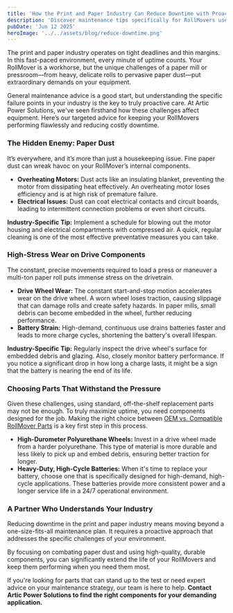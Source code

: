 ```yaml
---
title: 'How the Print and Paper Industry Can Reduce Downtime with Proactive RollMover Maintenance'
description: 'Discover maintenance tips specifically for RollMovers used in the demanding print and paper industry. Learn how to combat paper dust and high-stress wear to maximize uptime and efficiency.'
pubDate: 'Jun 12 2025'
heroImage: '../../assets/blog/reduce-downtime.png'
---
```


The print and paper industry operates on tight deadlines and thin margins. In this fast-paced environment, every minute of uptime counts. Your RollMover is a workhorse, but the unique challenges of a paper mill or pressroom—from heavy, delicate rolls to pervasive paper dust—put extraordinary demands on your equipment.

General maintenance advice is a good start, but understanding the specific failure points in your industry is the key to truly proactive care. At Artic Power Solutions, we've seen firsthand how these challenges affect equipment. Here’s our targeted advice for keeping your RollMovers performing flawlessly and reducing costly downtime.

### The Hidden Enemy: Paper Dust

It’s everywhere, and it’s more than just a housekeeping issue. Fine paper dust can wreak havoc on your RollMover’s internal components.

* **Overheating Motors:** Dust acts like an insulating blanket, preventing the motor from dissipating heat effectively. An overheating motor loses efficiency and is at high risk of premature failure.
* **Electrical Issues:** Dust can coat electrical contacts and circuit boards, leading to intermittent connection problems or even short circuits.

**Industry-Specific Tip:** Implement a schedule for blowing out the motor housing and electrical compartments with compressed air. A quick, regular cleaning is one of the most effective preventative measures you can take.

### High-Stress Wear on Drive Components

The constant, precise movements required to load a press or maneuver a multi-ton paper roll puts immense stress on the drivetrain.

* **Drive Wheel Wear:** The constant start-and-stop motion accelerates wear on the drive wheel. A worn wheel loses traction, causing slippage that can damage rolls and create safety hazards. In paper mills, small debris can become embedded in the wheel, further reducing performance.
* **Battery Strain:** High-demand, continuous use drains batteries faster and leads to more charge cycles, shortening the battery's overall lifespan.

**Industry-Specific Tip:** Regularly inspect the drive wheel's surface for embedded debris and glazing. Also, closely monitor battery performance. If you notice a significant drop in how long a charge lasts, it might be a sign that the battery is nearing the end of its life.

### Choosing Parts That Withstand the Pressure

Given these challenges, using standard, off-the-shelf replacement parts may not be enough. To truly maximize uptime, you need components designed for the job. Making the right choice between [OEM vs. Compatible RollMover Parts](/blog/oem-vs-compatible) is a key first step in this process.

* **High-Durometer Polyurethane Wheels:** Invest in a drive wheel made from a harder polyurethane. This type of material is more durable and less likely to pick up and embed debris, ensuring better traction for longer.
* **Heavy-Duty, High-Cycle Batteries:** When it's time to replace your battery, choose one that is specifically designed for high-demand, high-cycle applications. These batteries provide more consistent power and a longer service life in a 24/7 operational environment.

### A Partner Who Understands Your Industry

Reducing downtime in the print and paper industry means moving beyond a one-size-fits-all maintenance plan. It requires a proactive approach that addresses the specific challenges of your environment.

By focusing on combating paper dust and using high-quality, durable components, you can significantly extend the life of your RollMovers and keep them performing when you need them most.

If you're looking for parts that can stand up to the test or need expert advice on your maintenance strategy, our team is here to help. **Contact Artic Power Solutions to find the right components for your demanding application.**
